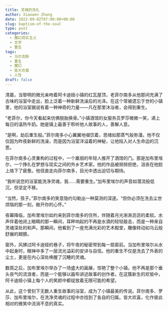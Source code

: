 ```yaml
---
title: 灵魂的洗礼
author: Xiaowen Zhang
date: 2022-09-02T07:00:00+08:00
slug: baptism-of-the-soul
type: post
categories:
  - 魔幻现实主义
  - 文学
  - 重生
tags:
  - 马尔克斯
  - 重生
  - 魔幻
  - 皆大欢喜
  - 人性
draft: false
---
```


清晨，当黎明的微光亲吻着阿卡迪娅小镇的红瓦屋顶，老菲尔南多从他那间充满了古味的浴室中走出，脸上泛着一种新鲜洗澡后的光泽。在这个常被遗忘于世的小镇里，他的浴室据说有着一种神奇的力量——凡在那里沐浴者，会得到重生。

“老菲尔，你今天看起来仿佛脱胎换骨。”小镇酒馆的女服务员罗莎微微一笑，递上每日的温热牛奶。她是镇上最善于聆听他人故事的人，善解人意。

“是啊，劫后重生般。”菲尔南多小心翼翼地啜饮着，思绪如那蒸气般弥漫。他不仅仅因为昨夜新鲜的洗澡，而是因为浴室洋溢着的神秘，让他陷入对人生命运的沉思。

在菲尔南多心灵重构的过程中，一个羸弱的年轻人推开了酒馆的门。那是加布里埃尔，一个挣扎在梦想与现实之间的外乡艺术家。他的作品被频频拒绝，沮丧在他脸上烙下了疲惫。他径直走向菲尔南多，目光中透出迫切与期待。

“我听说您的浴室能洗净灵魂，我……需要重生。”加布里埃尔的声音如潜流般低沉，但坚定不移。 

“当然，孩子。”菲尔南多的笑意隐约勾勒出一种莫测的深遂。“但你必须在洗去尘世烦恼的那一刻，敞开你的心怀。”

夜幕降临，加布里埃尔如约来到菲尔南多的住所，伴随着月光淅淅沥沥的柔软。水声伴着他闭上眼睛的那一瞬间，耳畔响起的不再是水滴的轻轻敲击，而是一种来自灵魂深处的和声。那瞬间，他看到了一座充满光彩的艺术殿堂，雕像转动如乌云般舒展的翅膀。

窗外，风拂过阿卡迪娅的巷子，将午夜的秘密带到每一扇窗前。当加布里埃尔从水中起身时，眼神中多了一层流光溢彩的安详与自信。他的重生不仅是洗去了外表的尘土，更是在内心深处唤醒了沉睡的灵魂。

数周之后，加布里埃尔举办了一场盛大的画展，惊艳了整个小镇。他不再是那个垂头丧气的流浪者，而是一个能够以画布讲述故事的创作者。在这簇新生的欢愉中，阿卡迪娅小镇上每个人的笑颜中都绽放着无限可能的希望。

从此，这个曾刻下无数人重生故事的浴室，成为了小镇最美的传说。菲尔南多、罗莎、加布里埃尔，在洗净灵魂的过程中亦找到了各自的归属。皆大欢喜，化作彼此相对的微笑中流淌不息的真实。